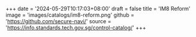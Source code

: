 +++
date = '2024-05-29T10:17:03+08:00'
draft = false
title = 'IM8 Reform'
image = 'images/catalogs/im8-reform.png'
github = 'https://github.com/secure-navi/'
source = 'https://info.standards.tech.gov.sg/control-catalog/'
+++
